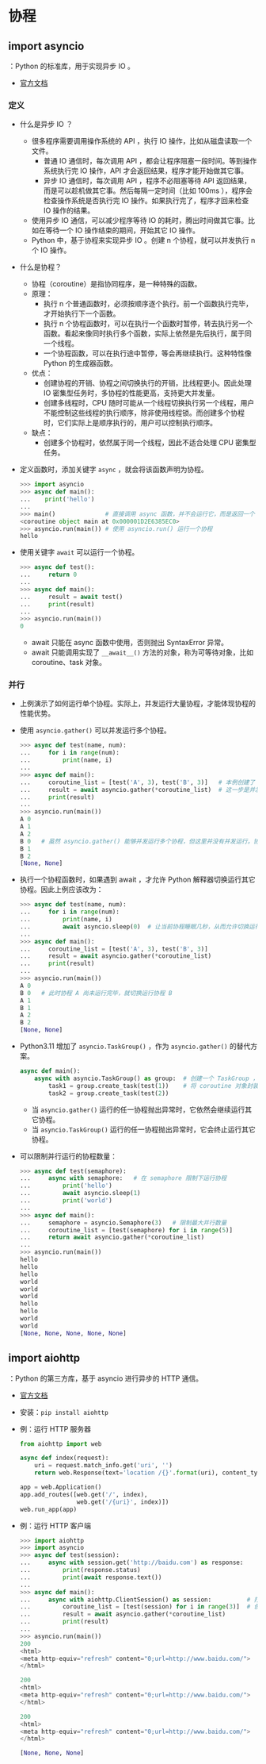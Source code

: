 # 协程

## import asyncio

：Python 的标准库，用于实现异步 IO 。
- [官方文档](https://docs.python.org/3/library/asyncio.html)

### 定义

- 什么是异步 IO ？
  - 很多程序需要调用操作系统的 API ，执行 IO 操作，比如从磁盘读取一个文件。
    - 普通 IO 通信时，每次调用 API ，都会让程序阻塞一段时间。等到操作系统执行完 IO 操作，API 才会返回结果，程序才能开始做其它事。
    - 异步 IO 通信时，每次调用 API ，程序不必阻塞等待 API 返回结果，而是可以趁机做其它事。然后每隔一定时间（比如 100ms ），程序会检查操作系统是否执行完 IO 操作。如果执行完了，程序才回来检查 IO 操作的结果。
  - 使用异步 IO 通信，可以减少程序等待 IO 的耗时，腾出时间做其它事。比如在等待一个 IO 操作结束的期间，开始其它 IO 操作。
  - Python 中，基于协程来实现异步 IO 。创建 n 个协程，就可以并发执行 n 个 IO 操作。

- 什么是协程？
  - 协程（coroutine）是指协同程序，是一种特殊的函数。
  - 原理：
    - 执行 n 个普通函数时，必须按顺序逐个执行。前一个函数执行完毕，才开始执行下一个函数。
    - 执行 n 个协程函数时，可以在执行一个函数时暂停，转去执行另一个函数。看起来像同时执行多个函数，实际上依然是先后执行，属于同一个线程。
    - 一个协程函数，可以在执行途中暂停，等会再继续执行。这种特性像 Python 的生成器函数。
  - 优点：
    - 创建协程的开销、协程之间切换执行的开销，比线程更小。因此处理 IO 密集型任务时，多协程的性能更高，支持更大并发量。
    - 创建多线程时，CPU 随时可能从一个线程切换执行另一个线程，用户不能控制这些线程的执行顺序，除非使用线程锁。而创建多个协程时，它们实际上是顺序执行的，用户可以控制执行顺序。
  - 缺点：
    - 创建多个协程时，依然属于同一个线程，因此不适合处理 CPU 密集型任务。

- 定义函数时，添加关键字 `async` ，就会将该函数声明为协程。
  ```py
  >>> import asyncio
  >>> async def main():
  ...    print('hello')
  ...
  >>> main()              # 直接调用 async 函数，并不会运行它，而是返回一个 coroutine 对象
  <coroutine object main at 0x000001D2E6385EC0>
  >>> asyncio.run(main()) # 使用 asyncio.run() 运行一个协程
  hello
  ```

- 使用关键字 `await` 可以运行一个协程。
  ```py
  >>> async def test():
  ...     return 0
  ...
  >>> async def main():
  ...     result = await test()
  ...     print(result)
  ...
  >>> asyncio.run(main())
  0
  ```
  - await 只能在 async 函数中使用，否则抛出 SyntaxError 异常。
  - await 只能调用实现了 `__await__()` 方法的对象，称为可等待对象，比如 coroutine、task 对象。

### 并行

- 上例演示了如何运行单个协程。实际上，并发运行大量协程，才能体现协程的性能优势。
- 使用 `asyncio.gather()` 可以并发运行多个协程。
  ```py
  >>> async def test(name, num):
  ...     for i in range(num):
  ...         print(name, i)
  ...
  >>> async def main():
  ...     coroutine_list = [test('A', 3), test('B', 3)]   # 本例创建了 2 个协程。如果追求性能，则可以几万个协程
  ...     result = await asyncio.gather(*coroutine_list)  # 这一步是并发运行多个协程，等它们全部运行完毕，才继续执行后续代码
  ...     print(result)
  ...
  >>> asyncio.run(main())
  A 0
  A 1
  A 2
  B 0   # 虽然 asyncio.gather() 能够并发运行多个协程，但这里并没有并发运行。协程 A 运行完毕，才开始运行协程 B
  B 1
  B 2
  [None, None]
  ```
- 执行一个协程函数时，如果遇到 await ，才允许 Python 解释器切换运行其它协程。因此上例应该改为：
  ```py
  >>> async def test(name, num):
  ...     for i in range(num):
  ...         print(name, i)
  ...         await asyncio.sleep(0)  # 让当前协程睡眠几秒，从而允许切换运行其它协程
  ...
  >>> async def main():
  ...     coroutine_list = [test('A', 3), test('B', 3)]
  ...     result = await asyncio.gather(*coroutine_list)
  ...     print(result)
  ...
  >>> asyncio.run(main())
  A 0
  B 0   # 此时协程 A 尚未运行完毕，就切换运行协程 B
  A 1
  B 1
  A 2
  B 2
  [None, None]
  ```
- Python3.11 增加了 `asyncio.TaskGroup()` ，作为 `asyncio.gather()` 的替代方案。
  ```py
  async def main():
      async with asyncio.TaskGroup() as group:  # 创建一个 TaskGroup ，等其中所有协程运行完毕，才继续执行后续代码
          task1 = group.create_task(test(1))    # 将 coroutine 对象封装为一个 task 对象。需要保留对该 task 对象的引用，以免它尚未运行完毕，就被垃圾回收
          task2 = group.create_task(test(2))
  ```
  - 当 `asyncio.gather()` 运行的任一协程抛出异常时，它依然会继续运行其它协程。
  - 当 `asyncio.TaskGroup()` 运行的任一协程抛出异常时，它会终止运行其它协程。

- 可以限制并行运行的协程数量：
  ```py
  >>> async def test(semaphore):
  ...     async with semaphore:   # 在 semaphore 限制下运行协程
  ...         print('hello')
  ...         await asyncio.sleep(1)
  ...         print('world')
  ...
  >>> async def main():
  ...     semaphore = asyncio.Semaphore(3)   # 限制最大并行数量
  ...     coroutine_list = [test(semaphore) for i in range(5)]
  ...     return await asyncio.gather(*coroutine_list)
  ...
  >>> asyncio.run(main())
  hello
  hello
  hello
  world
  world
  world
  hello
  hello
  world
  world
  [None, None, None, None, None]
  ```

## import aiohttp

：Python 的第三方库，基于 asyncio 进行异步的 HTTP 通信。
- [官方文档](https://docs.aiohttp.org/en/stable/)
- 安装：`pip install aiohttp`

- 例：运行 HTTP 服务器
  ```py
  from aiohttp import web

  async def index(request):
      uri = request.match_info.get('uri', '')
      return web.Response(text='location /{}'.format(uri), content_type='text/html')

  app = web.Application()
  app.add_routes([web.get('/', index),
                  web.get('/{uri}', index)])
  web.run_app(app)
  ```

- 例：运行 HTTP 客户端
  ```py
  >>> import aiohttp
  >>> import asyncio
  >>> async def test(session):
  ...     async with session.get('http://baidu.com') as response:
  ...         print(response.status)
  ...         print(await response.text())
  ...
  >>> async def main():
  ...     async with aiohttp.ClientSession() as session:          # 打开一个客户端连接池
  ...         coroutine_list = [test(session) for i in range(3)]  # 创建 3 个协程，并发运行
  ...         result = await asyncio.gather(*coroutine_list)
  ...         print(result)
  ...
  >>> asyncio.run(main())
  200
  <html>
  <meta http-equiv="refresh" content="0;url=http://www.baidu.com/">
  </html>

  200
  <html>
  <meta http-equiv="refresh" content="0;url=http://www.baidu.com/">
  </html>

  200
  <html>
  <meta http-equiv="refresh" content="0;url=http://www.baidu.com/">
  </html>

  [None, None, None]
  ```
